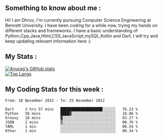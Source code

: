 ## Something to know about me : <br>
Hi! I am Dhruv, I'm currently pursuing Computer Science Engineering at Bennett University. I have been coding for a while now, trying my hands on different stacks and frameworks.
I have a basic understanding of Python,Cpp,Java,Html,CSS,JavaScript,mySQL,Kotlin and Dart. I will try and keep updating relevant information here :)
<br>

## My Stats : <br>
[![Anurag's GitHub stats](https://github-readme-stats.vercel.app/api?username=DhruvLawaniya&show_icons=true&theme=tokyonight&hide=prs,issues)](https://github.com/anuraghazra/github-readme-stats)<br>
[![Top Langs](https://github-readme-stats.vercel.app/api/top-langs/?username=DhruvLawaniya&theme=tokyonight)](https://github.com/anuraghazra/github-readme-stats)
## My Coding Stats for this week : <br>
<!--START_SECTION:waka-->

```text
From: 18 November 2022 - To: 25 November 2022

Dart     3 hrs 57 mins   ███████████████████░░░░░░   76.23 %
Python   58 mins         ████▓░░░░░░░░░░░░░░░░░░░░   18.86 %
Groovy   10 mins         ▓░░░░░░░░░░░░░░░░░░░░░░░░   03.27 %
JSON     2 mins          ▒░░░░░░░░░░░░░░░░░░░░░░░░   00.76 %
YAML     1 min           ░░░░░░░░░░░░░░░░░░░░░░░░░   00.54 %
Other    1 min           ░░░░░░░░░░░░░░░░░░░░░░░░░   00.34 %
```

<!--END_SECTION:waka-->


<br>
